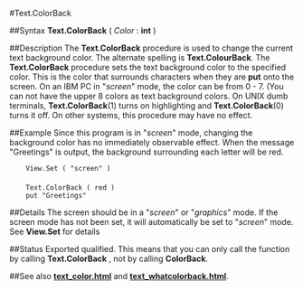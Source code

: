 
#Text.ColorBack

##Syntax
**Text.ColorBack** ( _Color_ : **int** )



##Description
The **Text.ColorBack** procedure is used to change the current text background color. The alternate spelling is **Text.ColourBack**.
The **Text.ColorBack** procedure sets the text background color to the specified color. This is the color that surrounds characters when they are **put** onto the screen. On an IBM PC in "_screen_" mode, the color can be from 0 - 7. (You can not have the upper 8 colors as text background colors. On UNIX dumb terminals, **Text.ColorBack**(1) turns on highlighting and **Text.ColorBack**(0) turns it off. On other systems, this procedure may have no effect.



##Example
Since this program is in "_screen_" mode, changing the background color has no immediately observable effect. When the message "Greetings" is output, the background surrounding each letter will be red.


        View.Set ( "screen" )
        
        Text.ColorBack ( red )
        put "Greetings"
##Details
The screen should be in a "_screen_" or "_graphics_" mode. If the screen mode has not been set, it will automatically be set to "_screen_" mode. See **View.Set** for details 



##Status
Exported qualified.
This means that you can only call the function by calling **Text.ColorBack** , not by calling **ColorBack**.



##See also
**[text_color.html](Text.Color)** and **[text_whatcolorback.html](Text.WhatColorBack)**.


